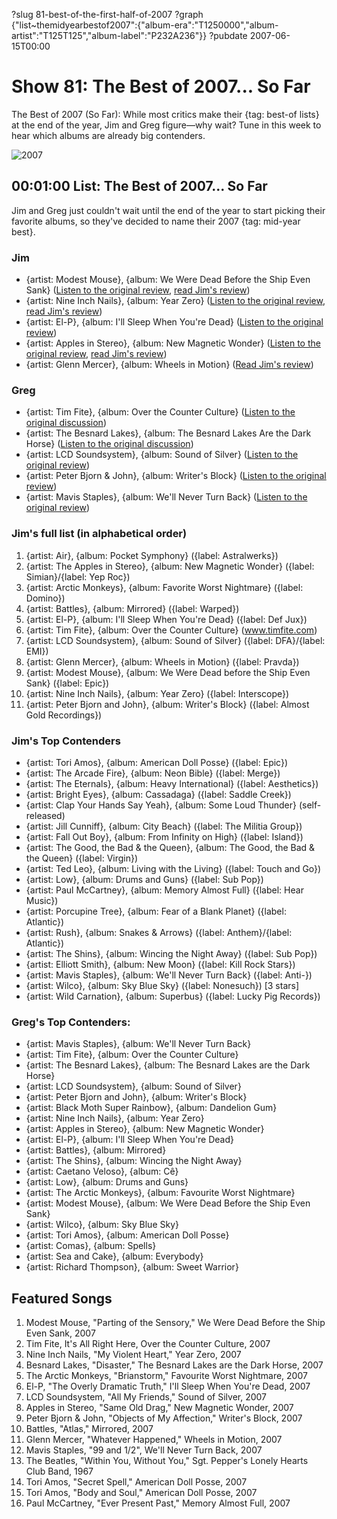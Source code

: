 ?slug 81-best-of-the-first-half-of-2007
?graph {"list~themidyearbestof2007":{"album-era":"T1250000","album-artist":"T125T125","album-label":"P232A236"}}
?pubdate 2007-06-15T00:00

# Show 81: The Best of 2007... So Far
The Best of 2007 (So Far): While most critics make their {tag: best-of lists} at the end of the year, Jim and Greg figure—why wait? Tune in this week to hear which albums are already big contenders.

![2007](http://static.soundopinions.org/images/2007/2007-1.jpg)

## 00:01:00 List: The Best of 2007... So Far

Jim and Greg just couldn't wait until the end of the year to start picking their favorite albums, so they've decided to name their 2007 {tag: mid-year best}.

### Jim
- {artist: Modest Mouse}, {album: We Were Dead Before the Ship Even Sank} ([Listen to the original review](/show/68/), [read Jim's review](http://www.jimdero.com/News2007/ModestMouse.htm))
- {artist: Nine Inch Nails}, {album: Year Zero} ([Listen to the original review](/show/72/), [read Jim's review](http://www.jimdero.com/News2007/Nineinchnails.htm))
- {artist: El-P}, {album: I'll Sleep When You're Dead} ([Listen to the original review](/show/75/))
- {artist: Apples in Stereo}, {album: New Magnetic Wonder} ([Listen to the original review](/show/70/), [read Jim's review](http://www.jimdero.com/News2007/ApplesinStereo.htm))
- {artist: Glenn Mercer}, {album: Wheels in Motion} ([Read Jim's review](http://www.jimdero.com/News2007/SpinControlJune3.htm))

### Greg
- {artist: Tim Fite}, {album: Over the Counter Culture} ([Listen to the original discussion](http://www.soundopinions.com/shownotes/2007/022307/shownotes.html))
- {artist: The Besnard Lakes}, {album: The Besnard Lakes Are the Dark Horse} ([Listen to the original discussion](/show/69/))
- {artist: LCD Soundsystem}, {album: Sound of Silver} ([Listen to the original review](/show/68/))
- {artist: Peter Bjorn & John}, {album: Writer's Block} ([Listen to the original review](/show/65/))
- {artist: Mavis Staples}, {album: We'll Never Turn Back} ([Listen to the original review](/show/75/))

### Jim's full list (in alphabetical order)
1. {artist: Air}, {album: Pocket Symphony} ({label: Astralwerks})
2. {artist: The Apples in Stereo}, {album: New Magnetic Wonder} ({label: Simian}/{label: Yep Roc})
3. {artist: Arctic Monkeys}, {album: Favorite Worst Nightmare} ({label: Domino})
4. {artist: Battles}, {album: Mirrored} ({label: Warped})
4. {artist: El-P}, {album: I'll Sleep When You're Dead} ({label: Def Jux})
5. {artist: Tim Fite}, {album: Over the Counter Culture} (www.timfite.com)
6. {artist: LCD Soundsystem}, {album: Sound of Silver} ({label: DFA}/{label: EMI})
7. {artist: Glenn Mercer}, {album: Wheels in Motion} ({label: Pravda})
8. {artist: Modest Mouse}, {album: We Were Dead before the Ship Even Sank} ({label: Epic})
9. {artist: Nine Inch Nails}, {album: Year Zero} ({label: Interscope})
10. {artist: Peter Bjorn and John}, {album: Writer's Block} ({label: Almost Gold Recordings})

### Jim's Top Contenders
- {artist: Tori Amos}, {album: American Doll Posse} ({label: Epic})
- {artist: The Arcade Fire}, {album: Neon Bible} ({label: Merge})
- {artist: The Eternals}, {album: Heavy International} ({label: Aesthetics})
- {artist: Bright Eyes}, {album: Cassadaga} ({label: Saddle Creek})
- {artist: Clap Your Hands Say Yeah}, {album: Some Loud Thunder} (self-released)
- {artist: Jill Cunniff}, {album: City Beach} ({label: The Militia Group})
- {artist: Fall Out Boy}, {album: From Infinity on High} ({label: Island})
- {artist: The Good, the Bad & the Queen}, {album: The Good, the Bad & the Queen} ({label: Virgin})
- {artist: Ted Leo}, {album: Living with the Living} ({label: Touch and Go})
- {artist: Low}, {album: Drums and Guns} ({label: Sub Pop})
- {artist: Paul McCartney}, {album: Memory Almost Full} ({label: Hear Music})
- {artist: Porcupine Tree}, {album: Fear of a Blank Planet} ({label: Atlantic})
- {artist: Rush}, {album: Snakes & Arrows} ({label: Anthem}/{label: Atlantic})
- {artist: The Shins}, {album: Wincing the Night Away} ({label: Sub Pop})
- {artist: Elliott Smith}, {album: New Moon} ({label: Kill Rock Stars})
- {artist: Mavis Staples}, {album: We'll Never Turn Back} ({label: Anti-})
- {artist: Wilco}, {album: Sky Blue Sky} ({label: Nonesuch}) [3 stars]
- {artist: Wild Carnation}, {album: Superbus} ({label: Lucky Pig Records})


### Greg's Top Contenders:
- {artist: Mavis Staples}, {album: We'll Never Turn Back}
- {artist: Tim Fite}, {album: Over the Counter Culture}
- {artist: The Besnard Lakes}, {album: The Besnard Lakes are the Dark Horse}
- {artist: LCD Soundsystem}, {album: Sound of Silver}
- {artist: Peter Bjorn and John}, {album: Writer's Block}
- {artist: Black Moth Super Rainbow}, {album: Dandelion Gum}
- {artist: Nine Inch Nails}, {album: Year Zero}
- {artist: Apples in Stereo}, {album: New Magnetic Wonder}
- {artist: El-P}, {album: I'll Sleep When You're Dead}
- {artist: Battles}, {album: Mirrored}
- {artist: The Shins}, {album: Wincing the Night Away}
- {artist: Caetano Veloso}, {album: Cê}
- {artist: Low}, {album: Drums and Guns}
- {artist: The Arctic Monkeys}, {album: Favourite Worst Nightmare}
- {artist: Modest Mouse}, {album: We Were Dead Before the Ship Even Sank}
- {artist: Wilco}, {album: Sky Blue Sky}
- {artist: Tori Amos}, {album: American Doll Posse}
- {artist: Comas}, {album: Spells}
- {artist: Sea and Cake}, {album: Everybody}
- {artist: Richard Thompson}, {album: Sweet Warrior}

## Featured Songs
1. Modest Mouse, "Parting of the Sensory," We Were Dead Before the Ship Even Sank, 2007
2. Tim Fite, It's All Right Here, Over the Counter Culture, 2007
3. Nine Inch Nails, "My Violent Heart," Year Zero, 2007
4. Besnard Lakes, "Disaster," The Besnard Lakes are the Dark Horse, 2007
5. The Arctic Monkeys, "Brianstorm," Favourite Worst Nightmare, 2007
6. El-P, "The Overly Dramatic Truth," I'll Sleep When You're Dead, 2007
7. LCD Soundsystem, "All My Friends," Sound of Silver, 2007
8. Apples in Stereo, "Same Old Drag," New Magnetic Wonder, 2007
9. Peter Bjorn & John, "Objects of My Affection," Writer's Block, 2007
10. Battles, "Atlas," Mirrored, 2007
11. Glenn Mercer, "Whatever Happened," Wheels in Motion, 2007
12. Mavis Staples, "99 and 1/2", We'll Never Turn Back, 2007
13. The Beatles, "Within You, Without You," Sgt. Pepper's Lonely Hearts Club Band, 1967
14. Tori Amos, "Secret Spell," American Doll Posse, 2007
15. Tori Amos, "Body and Soul," American Doll Posse, 2007
16. Paul McCartney, "Ever Present Past," Memory Almost Full, 2007